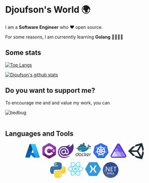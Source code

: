 # Djoufson's World 🌍

I am a **Software Engineer** who ❤️ open source.

For some reasons, I am currenntly learning **Golang** 🤯🙆🏾‍♂️

## Some stats
[![Top Langs](https://github-readme-stats.vercel.app/api/top-langs/?username=djoufson&layout=compact&theme=github_dark)](https://github.com/djoufson/github-readme-stats)

[![Djoufson's github stats](https://github-readme-stats.vercel.app/api?username=djoufson&count_private=true&show_icons=true&theme=github_dark&hide_rank=false)](https://github.com/djoufson/github-readme-stats)

<!-- ![Djoufson](https://github-readme-streak-stats.herokuapp.com/?user=Djoufson&theme=github_dark&hide_border=false)<br/> -->

## Do you want to support me?
To encourage me and and value my work, you can
<p>
    <a href="https://www.buymeacoffee.com/djoufson" target="_blank"><img align="left" src="https://cdn.buymeacoffee.com/buttons/v2/default-yellow.png" height="50" width="210" alt="bedbug" />
    </a>
</p>
<br/>
<br/>

## Languages and Tools
<div style="display:flex;flex-wrap:wrap;max-width: 400px;justify-content:center;margin:auto;gap:6px">
    <a target="_blank" href="https://azure.microsoft.com/en-us"><img height="50" alt="Azure" src="./Images/azure.png"/></a>
    <a target="_blank" href="https://learn.microsoft.com/en-us/dotnet/csharp/"><img height="50" alt="C#" src="./Images/csharp.png"/></a>
    <a target="_blank" href="https://dotnet.microsoft.com/en-us/apps/aspnet/web-apps/blazor"><img width=50 alt="Blazor" src="./Images/blazor.png"/></a>
    <a target="_blank" href="https://www.docker.com"><img width=50 alt="Docker" src="./Images/docker.png"/></a>
    <a target="_blank" href="https://kubernetes.io"><img width=50 alt="Kubernetes" src="./Images/kubernetes.png"/></a>
    <a target="_blank" href="https://learn.microsoft.com/en-us/dotnet/aspire/get-started/aspire-overview"><img width=50 alt="Aspire" src="./Images/aspire.png"/></a>
    <a target="_blank" href="https://unity.com/"><img width=50 alt="Unity" src="./Images/unity.png"/></a>
    <a target="_blank" href="https://www.python.org/"><img width=50 alt="Python" src="./Images/python.png"/></a>
    <a target="_blank" href="https://reactjs.org/"><img width=50 alt="React JS" src="./Images/react.png"/></a>
    <a target="_blank" href="https://dotnet.microsoft.com/en-us/apps/xamarin/xamarin-forms"><img width=50 alt="Xamarin Forms" src="./Images/xamarin.svg"/></a>
    <a target="_blank" href="https://learn.microsoft.com/en-us/dotnet/maui"><img width=50 alt=".NET MAUI" src="./Images/maui.png"/></a>

</div>
